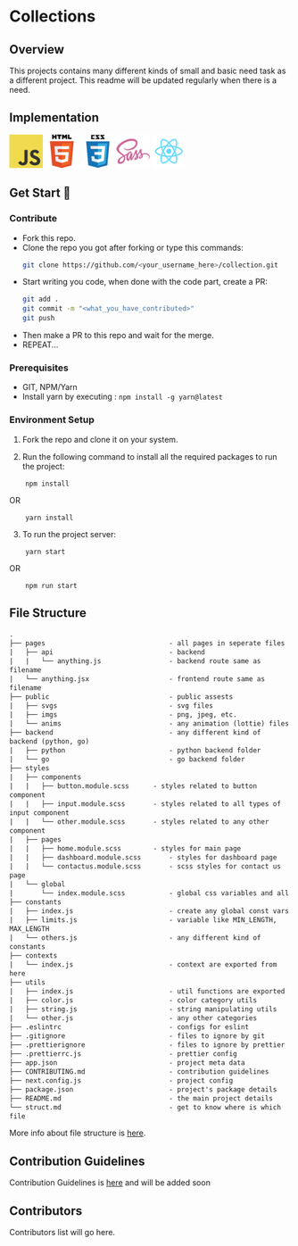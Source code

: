 # Collections

## Overview

This projects contains many different kinds of small and basic need task as a different project. This readme will be updated regularly when there is a need.

## Implementation

[<img src="https://raw.githubusercontent.com/github/explore/80688e429a7d4ef2fca1e82350fe8e3517d3494d/topics/javascript/javascript.png" height="60" />](https://github.com/sobhanbera/collection)
[<img src="https://raw.githubusercontent.com/github/explore/80688e429a7d4ef2fca1e82350fe8e3517d3494d/topics/html/html.png" height="60" />](https://github.com/sobhanbera/collection)
[<img src="https://raw.githubusercontent.com/github/explore/80688e429a7d4ef2fca1e82350fe8e3517d3494d/topics/css/css.png" height="60" />](https://github.com/sobhanbera/collection)
[<img src="https://raw.githubusercontent.com/github/explore/80688e429a7d4ef2fca1e82350fe8e3517d3494d/topics/sass/sass.png" height="60" />](https://github.com/sobhanbera/collection)
[<img src="https://raw.githubusercontent.com/github/explore/80688e429a7d4ef2fca1e82350fe8e3517d3494d/topics/react/react.png" height="60" />](https://github.com/sobhanbera/collection)

## Get Start 🌟

### Contribute

-   Fork this repo.
-   Clone the repo you got after forking or type this commands:
    ```bash
    git clone https://github.com/<your_username_here>/collection.git
    ```
-   Start writing you code, when done with the code part, create a PR:
    ```bash
    git add .
    git commit -m "<what_you_have_contributed>"
    git push
    ```
-   Then make a PR to this repo and wait for the merge.
-   REPEAT...

### Prerequisites

-   GIT, NPM/Yarn
-   Install yarn by executing : `npm install -g yarn@latest`

### Environment Setup

1. Fork the repo and clone it on your system.

2. Run the following command to install all the required packages to run the project:

```
    npm install
```

OR

```
    yarn install
```

3. To run the project server:

```
    yarn start
```

OR

```
    npm run start
```

## File Structure

```
.
├── pages                               - all pages in seperate files
|   ├── api                             - backend
|   |   └── anything.js                 - backend route same as filename
|   └── anything.jsx                    - frontend route same as filename
├── public                              - public assests
|   ├── svgs                            - svg files
|   ├── imgs                            - png, jpeg, etc.
|   └── anims                           - any animation (lottie) files
├── backend                             - any different kind of backend (python, go)
|   ├── python                          - python backend folder
|   └── go                              - go backend folder
├── styles
|   ├── components
|   |   ├── button.module.scss		- styles related to button component
|   |   ├── input.module.scss		- styles related to all types of input component
|   |   └── other.module.scss		- styles related to any other component
|   ├── pages
|   |   ├── home.module.scss		- styles for main page
|   |   ├── dashboard.module.scss       - styles for dashboard page
|   |   └── contactus.module.scss       - scss styles for contact us page
|   └── global
|       └── index.module.scss           - global css variables and all
├── constants
|   ├── index.js                        - create any global const vars
|   ├── limits.js                       - variable like MIN_LENGTH, MAX_LENGTH
|   └── others.js                       - any different kind of constants
├── contexts
|   └── index.js                        - context are exported from here
├── utils
|   ├── index.js                        - util functions are exported
|   ├── color.js                        - color category utils
|   ├── string.js                       - string manipulating utils
|   └── other.js                        - any other categories
├── .eslintrc                           - configs for eslint
├── .gitignore                          - files to ignore by git
├── .prettierignore                     - files to ignore by prettier
├── .prettierrc.js                      - prettier config
├── app.json                            - project meta data
├── CONTRIBUTING.md                     - contribution guidelines
├── next.config.js                      - project config
├── package.json                        - project's package details
├── README.md                           - the main project details
└── struct.md                           - get to know where is which file
```

More info about file structure is [here](https://github.com/sobhanbera/collection/blob/main/struct.md).

## Contribution Guidelines

Contribution Guidelines is [here](https://github.com/sobhanbera/collection/blob/main/CONTRIBUTING.md) and will be added soon

## Contributors

Contributors list will go here.
